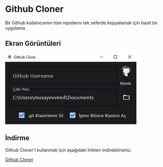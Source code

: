 
# Github Cloner

Bir Github kullanıcısının tüm repolarını tek seferde kopyalamak için basit bir uygulama.


## Ekran Görüntüleri

![Uygulama Ekran Görüntüsü](https://raw.githubusercontent.com/aylak-github/Github-Cloner/master/image.png)


## İndirme

Github Cloner'i kullanmak için aşağıdaki linkten indirebilirsiniz.

[Github Cloner](https://github.com/aylak-github/Github-Cloner/releases/download/1.0.0/Github.Cloner.msi)